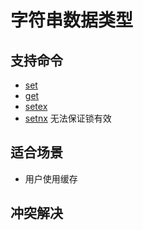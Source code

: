 # 字符串数据类型
## 支持命令
* [set](https://redis.io/commands/set) 
* [get](https://redis.io/commands/get)   
* [setex](https://redis.io/commands/setex) 
* [setnx](https://redis.io/commands/setnx) 无法保证锁有效
    

## 适合场景
* 用户使用缓存

## 冲突解决


